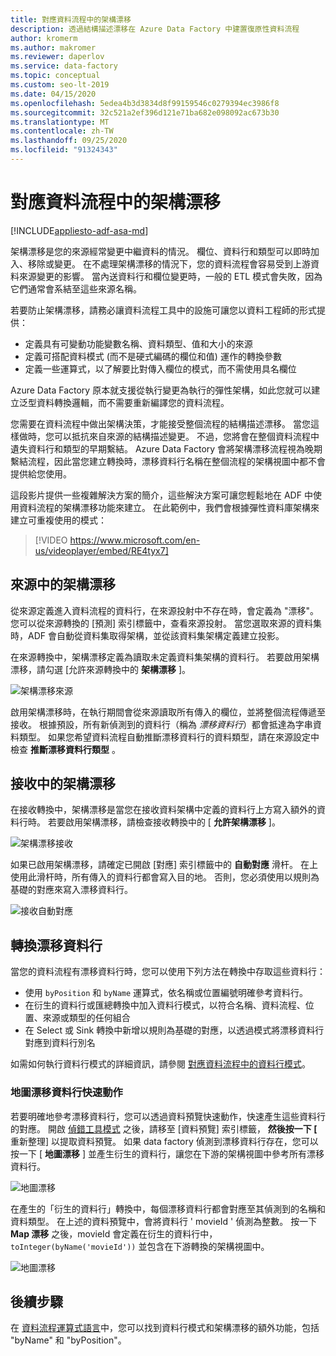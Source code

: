```yaml
---
title: 對應資料流程中的架構漂移
description: 透過結構描述漂移在 Azure Data Factory 中建置復原性資料流程
author: kromerm
ms.author: makromer
ms.reviewer: daperlov
ms.service: data-factory
ms.topic: conceptual
ms.custom: seo-lt-2019
ms.date: 04/15/2020
ms.openlocfilehash: 5edea4b3d3834d8f99159546c0279394ec3986f8
ms.sourcegitcommit: 32c521a2ef396d121e71ba682e098092ac673b30
ms.translationtype: MT
ms.contentlocale: zh-TW
ms.lasthandoff: 09/25/2020
ms.locfileid: "91324343"
---
```

# <a name="schema-drift-in-mapping-data-flow"></a>對應資料流程中的架構漂移

[!INCLUDE[appliesto-adf-asa-md](includes/appliesto-adf-asa-md.md)]

架構漂移是您的來源經常變更中繼資料的情況。 欄位、資料行和類型可以即時加入、移除或變更。 在不處理架構漂移的情況下，您的資料流程會容易受到上游資料來源變更的影響。 當內送資料行和欄位變更時，一般的 ETL 模式會失敗，因為它們通常會系結至這些來源名稱。

若要防止架構漂移，請務必讓資料流程工具中的設施可讓您以資料工程師的形式提供：

* 定義具有可變動功能變數名稱、資料類型、值和大小的來源
* 定義可搭配資料模式 (而不是硬式編碼的欄位和值) 運作的轉換參數
* 定義一些運算式，以了解要比對傳入欄位的模式，而不需使用具名欄位

Azure Data Factory 原本就支援從執行變更為執行的彈性架構，如此您就可以建立泛型資料轉換邏輯，而不需要重新編譯您的資料流程。

您需要在資料流程中做出架構決策，才能接受整個流程的結構描述漂移。 當您這樣做時，您可以抵抗來自來源的結構描述變更。 不過，您將會在整個資料流程中遺失資料行和類型的早期繫結。 Azure Data Factory 會將架構漂移流程視為晚期繫結流程，因此當您建立轉換時，漂移資料行名稱在整個流程的架構視圖中都不會提供給您使用。

這段影片提供一些複雜解決方案的簡介，這些解決方案可讓您輕鬆地在 ADF 中使用資料流程的架構漂移功能來建立。 在此範例中，我們會根據彈性資料庫架構來建立可重複使用的模式：

> [!VIDEO https://www.microsoft.com/en-us/videoplayer/embed/RE4tyx7]

## <a name="schema-drift-in-source"></a>來源中的架構漂移

從來源定義進入資料流程的資料行，在來源投射中不存在時，會定義為 "漂移"。 您可以從來源轉換的 [預測] 索引標籤中，查看來源投射。 當您選取來源的資料集時，ADF 會自動從資料集取得架構，並從該資料集架構定義建立投影。

在來源轉換中，架構漂移定義為讀取未定義資料集架構的資料行。 若要啟用架構漂移，請勾選 [允許來源轉換中的 **架構漂移** ]。

![架構漂移來源](media/data-flow/schemadrift001.png "架構漂移來源")

啟用架構漂移時，在執行期間會從來源讀取所有傳入的欄位，並將整個流程傳遞至接收。 根據預設，所有新偵測到的資料行（稱為 *漂移資料行*）都會抵達為字串資料類型。 如果您希望資料流程自動推斷漂移資料行的資料類型，請在來源設定中檢查 **推斷漂移資料行類型** 。

## <a name="schema-drift-in-sink"></a>接收中的架構漂移

在接收轉換中，架構漂移是當您在接收資料架構中定義的資料行上方寫入額外的資料行時。 若要啟用架構漂移，請檢查接收轉換中的 [ **允許架構漂移** ]。

![架構漂移接收](media/data-flow/schemadrift002.png "架構漂移接收")

如果已啟用架構漂移，請確定已開啟 [對應] 索引標籤中的 **自動對應** 滑杆。 在上使用此滑杆時，所有傳入的資料行都會寫入目的地。 否則，您必須使用以規則為基礎的對應來寫入漂移資料行。

![接收自動對應](media/data-flow/automap.png "接收自動對應")

## <a name="transforming-drifted-columns"></a>轉換漂移資料行

當您的資料流程有漂移資料行時，您可以使用下列方法在轉換中存取這些資料行：

* 使用 `byPosition` 和 `byName` 運算式，依名稱或位置編號明確參考資料行。
* 在衍生的資料行或匯總轉換中加入資料行模式，以符合名稱、資料流程、位置、來源或類型的任何組合
* 在 Select 或 Sink 轉換中新增以規則為基礎的對應，以透過模式將漂移資料行對應到資料行別名

如需如何執行資料行模式的詳細資訊，請參閱 [對應資料流程中的資料行模式](concepts-data-flow-column-pattern.md)。

### <a name="map-drifted-columns-quick-action"></a>地圖漂移資料行快速動作

若要明確地參考漂移資料行，您可以透過資料預覽快速動作，快速產生這些資料行的對應。 開啟 [偵錯工具模式](concepts-data-flow-debug-mode.md) 之後，請移至 [資料預覽] 索引標籤， **然後按一下 [** 重新整理] 以提取資料預覽。 如果 data factory 偵測到漂移資料行存在，您可以按一下 [ **地圖漂移** ] 並產生衍生的資料行，讓您在下游的架構視圖中參考所有漂移資料行。

![地圖漂移](media/data-flow/mapdrifted1.png "地圖漂移")

在產生的「衍生的資料行」轉換中，每個漂移資料行都會對應至其偵測到的名稱和資料類型。 在上述的資料預覽中，會將資料行 ' movieId ' 偵測為整數。 按一下 **Map 漂移** 之後，movieId 會定義在衍生的資料行中， `toInteger(byName('movieId'))` 並包含在下游轉換的架構視圖中。

![地圖漂移](media/data-flow/mapdrifted2.png "地圖漂移")

## <a name="next-steps"></a>後續步驟
在 [資料流程運算式語言](data-flow-expression-functions.md)中，您可以找到資料行模式和架構漂移的額外功能，包括 "byName" 和 "byPosition"。
